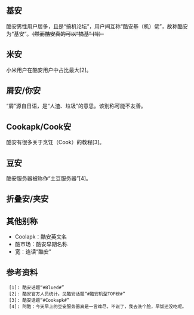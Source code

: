 ## 基安
酷安男性用户居多，且是“搞机论坛”，用户间互称“酷安基（机）佬”，故称酷安为“基安”。~~（然而酷安真的可以“搞基” [1]）~~
## 米安
小米用户在酷安用户中占比最大[2]。
## 屑安/你安
“屑”源自日语，是“人渣、垃圾”的意思。该别称可能不友善。
## Cookapk/Cook安
酷安有很多关于烹饪（Cook）的教程[3]。
## 豆安
酷安服务器被称作“土豆服务器”[4]。
## 折叠安/夹安
## 其他别称
- Coolapk：酷安英文名
- 酷市场：酷安早期名称
- 宽：连读“酷安”
## 参考资料
```
 [1]: 酷安话题“#Blued#”
 [2]: 酷安官方人员统计。见酷安话题“#酷安机型TOP榜#”
 [3]: 酷安话题“#Cookapk#”
 [4]: 阿酷：今天早上的豆安服务器真是一言难尽，不说了，我去洗个脸，早饭还没吃呢。
```